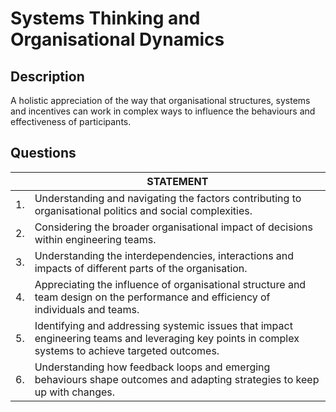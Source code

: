 # Systems Thinking and Organisational Dynamics

## Description
A holistic appreciation of the way that organisational structures, systems and incentives can work in complex ways to influence the behaviours and effectiveness of participants. 

## Questions

| | STATEMENT  	|
| ---	| ---	|
| 1. | Understanding and navigating the factors contributing to organisational politics and social complexities.	|
| 2. | Considering the broader organisational impact of decisions within engineering teams. |
| 3. | Understanding the interdependencies, interactions and impacts of different parts of the organisation. |
| 4. | Appreciating the influence of organisational structure and team design on the performance and efficiency of individuals and teams. |
| 5. | Identifying and addressing systemic issues that impact engineering teams and leveraging key points in complex systems to achieve targeted outcomes. |
| 6. | Understanding how feedback loops and emerging behaviours shape outcomes and adapting strategies to keep up with changes. |
